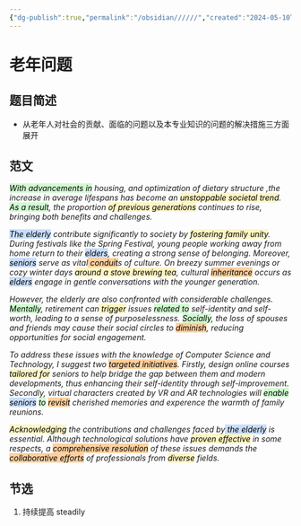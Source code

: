 ```yaml
---
{"dg-publish":true,"permalink":"/obsidian//////","created":"2024-05-10T11:34:57.666+08:00","updated":"2024-09-08T15:25:05.529+08:00"}
---
```


# 老年问题
## 题目简述
- 从老年人对社会的贡献、面临的问题以及本专业知识的问题的解决措施三方面展开
## 范文
*<mark style="background: #BBFABBA6;">With advancements in</mark>  housing, and optimization of dietary structure ,the increase in average lifespans has become an <mark style="background: #FFF3A3A6;">unstoppable societal trend</mark>. <mark style="background: #BBFABBA6;">As a result</mark>, the proportion <mark style="background: #FFF3A3A6;">of previous generations</mark> continues to rise, bringing both benefits and challenges.*

*<mark style="background: #ADCCFFA6;">The elderly</mark> contribute significantly to society by <mark style="background: #FFF3A3A6;">fostering family unity</mark>. During festivals like the Spring Festival, young people working away from home return to their <mark style="background: #ADCCFFA6;">elders</mark>, creating a strong sense of belonging. Moreover, <mark style="background: #ADCCFFA6;">seniors</mark> serve as vital<mark style="background: #FFB86CA6;"> conduit</mark>s of culture. On breezy summer evenings or cozy winter days <mark style="background: #FFF3A3A6;">around a stove brewing tea</mark>, cultural <mark style="background: #FFB86CA6;">inheritance</mark> occurs as<mark style="background: #ADCCFFA6;"> elders</mark> engage in gentle conversations with the younger generation.*

*However, the elderly are also confronted with considerable challenges. <mark style="background: #BBFABBA6;">Mentally</mark>, retirement can<mark style="background: #FFF3A3A6;"> trigger</mark> issues <mark style="background: #BBFABBA6;">related to</mark> self-identity and self-worth, leading to a sense of purposelessness. <mark style="background: #BBFABBA6;">Socially</mark>, the loss of spouses and friends may cause their social circles to <mark style="background: #FFB86CA6;">diminish</mark>, reducing opportunities for social engagement.*

*To address these issues with the knowledge of Computer Science and Technology, I suggest two <mark style="background: #FFB86CA6;">targeted initiatives</mark>. Firstly, design online courses<mark style="background: #FFF3A3A6;"> tailored for</mark> seniors to help bridge the gap between them and modern developments, thus enhancing their self-identity through self-improvement. Secondly, virtual characters created by VR and AR technologies will <mark style="background: #BBFABBA6;"> enable</mark> <mark style="background: #ADCCFFA6;"> seniors</mark> <mark style="background: #BBFABBA6;">to</mark> <mark style="background: #FFB86CA6;">revisit</mark> cherished memories and  experence the warmth of family reunions.*

*<mark style="background: #FFF3A3A6;">Acknowledgin</mark><mark style="background: #FFF3A3A6;">g</mark> the contributions and challenges faced by<mark style="background: #ADCCFFA6;"> the elderly</mark> is essential. Although technological solutions have <mark style="background: #FFF3A3A6;">proven effective</mark> in some respects, a <mark style="background: #FFB86CA6;">comprehensive resolution</mark> of these issues demands the<mark style="background: #FFB86CA6;"> collaborative efforts</mark> of professionals from <mark style="background: #FFF3A3A6;">diverse</mark> fields.*
## 节选
1. 持续提高 steadily
